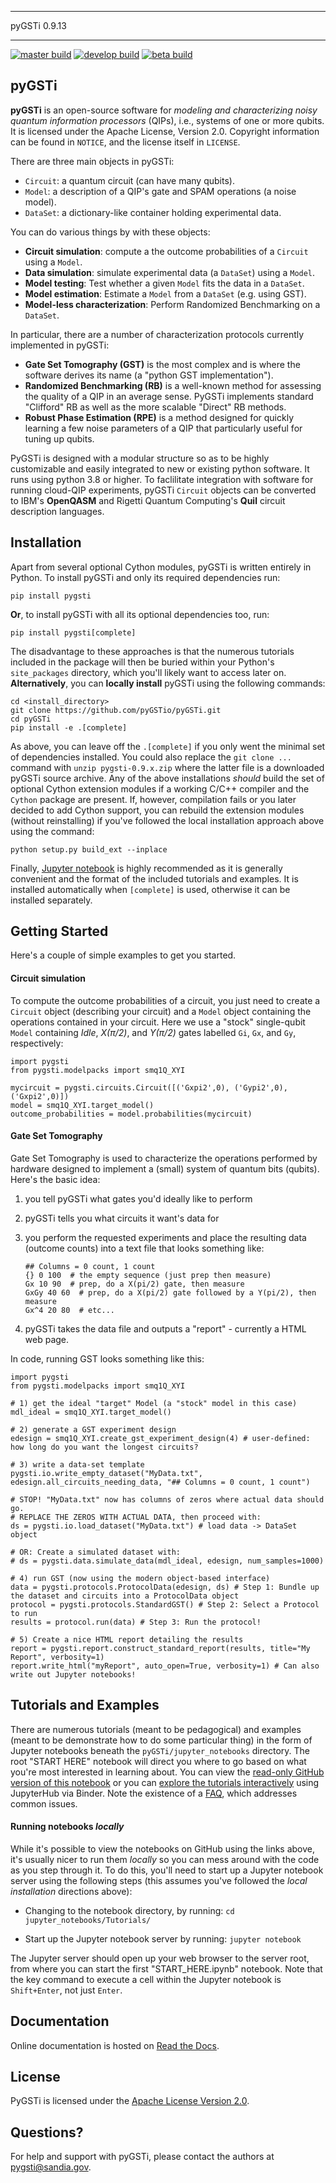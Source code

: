 ********************************************************************************
  pyGSTi 0.9.13
********************************************************************************

[![master build](https://github.com/sandialabs/pyGSTi/actions/workflows/beta-master.yml/badge.svg?branch=master)](https://github.com/sandialabs/pyGSTi/actions/workflows/beta-master.yml)
[![develop build](https://github.com/sandialabs/pyGSTi/actions/workflows/develop.yml/badge.svg?branch=develop)](https://github.com/sandialabs/pyGSTi/actions/workflows/develop.yml)
[![beta build](https://github.com/sandialabs/pyGSTi/actions/workflows/beta-master.yml/badge.svg?branch=beta)](https://github.com/sandialabs/pyGSTi/actions/workflows/beta-master.yml)

pyGSTi
------
**pyGSTi** is an open-source software for *modeling and characterizing noisy quantum information processors*
(QIPs), i.e., systems of one or more qubits.  It is licensed under the Apache License, Version 2.0.
Copyright information can be found in ``NOTICE``, and the license itself in ``LICENSE``.

There are three main objects in pyGSTi:
- `Circuit`: a quantum circuit (can have many qubits).
- `Model`: a description of a QIP's gate and SPAM operations (a noise model).
- `DataSet`: a dictionary-like container holding experimental data.

You can do various things by with these objects:

- **Circuit simulation**: compute a the outcome probabilities of a `Circuit` using a `Model`.
- **Data simulation**: simulate experimental data (a `DataSet`) using a `Model`.
- **Model testing**: Test whether a given `Model` fits the data in a `DataSet`.
- **Model estimation**: Estimate a `Model` from a `DataSet` (e.g. using GST).
- **Model-less characterization**: Perform Randomized Benchmarking on a `DataSet`.

In particular, there are a number of characterization protocols currently implemented in pyGSTi:
- **Gate Set Tomography (GST)** is the most complex and is where the software derives its name
 (a "python GST implementation").
- **Randomized Benchmarking (RB)** is a well-known method for assessing the
 quality of a QIP in an average sense.  PyGSTi implements standard "Clifford" RB
 as well as the more scalable "Direct" RB methods.
- **Robust Phase Estimation (RPE)** is a method designed for quickly learning
 a few noise parameters of a QIP that particularly useful for tuning up qubits.

PyGSTi is designed with a modular structure so as to be highly customizable
and easily integrated to new or existing python software.  It runs using
python 3.8 or higher.  To faclilitate integration with software for running
cloud-QIP experiments, pyGSTi `Circuit` objects can be converted to IBM's
**OpenQASM** and Rigetti Quantum Computing's **Quil** circuit description languages.

Installation
------------
Apart from several optional Cython modules, pyGSTi is written entirely in Python.
To install pyGSTi and only its required dependencies run:

``pip install pygsti``

**Or**, to install pyGSTi with all its optional dependencies too, run:

``pip install pygsti[complete]``

The disadvantage to these approaches is that the numerous tutorials
included in the package will then be buried within your Python's
`site_packages` directory, which you'll likely want to access later on.
**Alternatively**, you can **locally install** pyGSTi using the following commands:

~~~
cd <install_directory>
git clone https://github.com/pyGSTio/pyGSTi.git
cd pyGSTi
pip install -e .[complete]
~~~

As above, you can leave off the `.[complete]` if you only went the minimal
set of dependencies installed.  You could also replace the `git clone ...`
command with `unzip pygsti-0.9.x.zip` where the latter file is a downloaded
pyGSTi source archive.  Any of the above installations *should* build
the set of optional Cython extension modules if a working C/C++ compiler
and the `Cython` package are present.  If, however, compilation fails or
you later decided to add Cython support, you can rebuild the extension
modules (without reinstalling) if you've followed the local installation
approach above using the command:

`python setup.py build_ext --inplace`

Finally, [Jupyter notebook](http://jupyter.org/) is highly recommended as
it is generally convenient and the format of the included tutorials and
examples.  It is installed automatically when `[complete]` is used, otherwise
it can be installed separately.

Getting Started
---------------
Here's a couple of simple examples to get you started.

#### Circuit simulation
To compute the outcome probabilities of a circuit, you just need to create
a `Circuit` object (describing your circuit) and a `Model` object containing
the operations contained in your circuit.  Here we use a "stock" single-qubit `Model`
containing *Idle*, *X(&pi;/2)*, and *Y(&pi;/2)* gates labelled `Gi`, `Gx`,
and `Gy`, respectively:
~~~
import pygsti
from pygsti.modelpacks import smq1Q_XYI

mycircuit = pygsti.circuits.Circuit([('Gxpi2',0), ('Gypi2',0), ('Gxpi2',0)])
model = smq1Q_XYI.target_model()
outcome_probabilities = model.probabilities(mycircuit)
~~~


#### Gate Set Tomography
Gate Set Tomography is used to characterize the operations performed by
hardware designed to implement a (small) system of quantum bits (qubits).
Here's the basic idea:

  1. you tell pyGSTi what gates you'd ideally like to perform
  2. pyGSTi tells you what circuits it want's data for
  3. you perform the requested experiments and place the resulting
     data (outcome counts) into a text file that looks something like:

     ```
     ## Columns = 0 count, 1 count
     {} 0 100  # the empty sequence (just prep then measure)
     Gx 10 90  # prep, do a X(pi/2) gate, then measure
     GxGy 40 60  # prep, do a X(pi/2) gate followed by a Y(pi/2), then measure
     Gx^4 20 80  # etc...
     ```

  4. pyGSTi takes the data file and outputs a "report" - currently a
     HTML web page.

In code, running GST looks something like this:
~~~
import pygsti
from pygsti.modelpacks import smq1Q_XYI

# 1) get the ideal "target" Model (a "stock" model in this case)
mdl_ideal = smq1Q_XYI.target_model()

# 2) generate a GST experiment design
edesign = smq1Q_XYI.create_gst_experiment_design(4) # user-defined: how long do you want the longest circuits?

# 3) write a data-set template
pygsti.io.write_empty_dataset("MyData.txt", edesign.all_circuits_needing_data, "## Columns = 0 count, 1 count")

# STOP! "MyData.txt" now has columns of zeros where actual data should go.
# REPLACE THE ZEROS WITH ACTUAL DATA, then proceed with:
ds = pygsti.io.load_dataset("MyData.txt") # load data -> DataSet object

# OR: Create a simulated dataset with:
# ds = pygsti.data.simulate_data(mdl_ideal, edesign, num_samples=1000)

# 4) run GST (now using the modern object-based interface)
data = pygsti.protocols.ProtocolData(edesign, ds) # Step 1: Bundle up the dataset and circuits into a ProtocolData object
protocol = pygsti.protocols.StandardGST() # Step 2: Select a Protocol to run
results = protocol.run(data) # Step 3: Run the protocol!

# 5) Create a nice HTML report detailing the results
report = pygsti.report.construct_standard_report(results, title="My Report", verbosity=1)
report.write_html("myReport", auto_open=True, verbosity=1) # Can also write out Jupyter notebooks!
~~~

Tutorials and Examples
----------------------
There are numerous tutorials (meant to be pedagogical) and examples (meant to be demonstrate
how to do some particular thing) in the form of Jupyter notebooks beneath the `pyGSTi/jupyter_notebooks`
directory.  The root "START HERE" notebook will direct you where to go based on what you're most
interested in learning about.  You can view the
[read-only GitHub version of this notebook](https://github.com/pyGSTio/pyGSTi/blob/master/jupyter_notebooks/START_HERE.ipynb)
or you can [explore the tutorials interactively](https://mybinder.org/v2/gh/pyGSTio/pyGSTi/master)
using JupyterHub via Binder.  Note the existence of a
[FAQ](https://github.com/pyGSTio/pyGSTi/blob/master/jupyter_notebooks/FAQ.ipynb), which
addresses common issues.


#### Running notebooks *locally*
While it's possible to view the notebooks on GitHub using the links above, it's
usually nicer to run them *locally* so you can mess around with the code as
you step through it.  To do this, you'll need to start up a Jupyter notebook
server using the following steps (this assumes you've followed the *local
installation* directions above):

* Changing to the notebook directory, by running:
    ``cd jupyter_notebooks/Tutorials/``

* Start up the Jupyter notebook server by running:
  ``jupyter notebook``

The Jupyter server should open up your web browser to the server root, from
where you can start the first "START_HERE.ipynb" notebook.  Note that the key
command to execute a cell within the Jupyter notebook is ``Shift+Enter``, not
just ``Enter``.


Documentation
-------------
Online documentation is hosted on [Read the Docs](http://pygsti.readthedocs.io).

License
-------
PyGSTi is licensed under the [Apache License Version 2.0](https://github.com/pyGSTio/pyGSTi/blob/master/LICENSE).


Questions?
----------
For help and support with pyGSTi, please contact the authors at
pygsti@sandia.gov.
